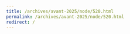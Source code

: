 ```yaml
---
title: /archives/avant-2025/node/520.html
permalink: /archives/avant-2025/node/520.html
redirect: /
---
```

